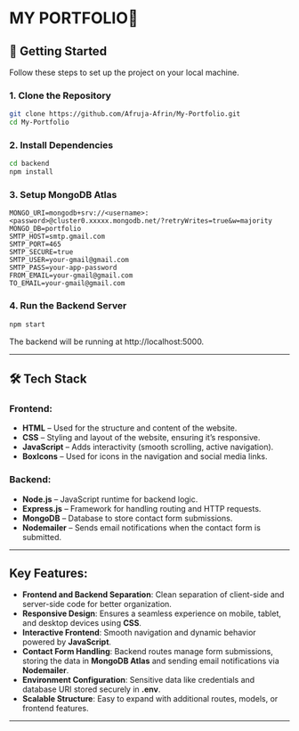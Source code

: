 

# MY PORTFOLIO🏫

## 🚀 Getting Started

Follow these steps to set up the project on your local machine.

### 1. Clone the Repository

```bash
git clone https://github.com/Afruja-Afrin/My-Portfolio.git
cd My-Portfolio
```

### 2. Install Dependencies

```bash
cd backend
npm install
```

### 3. Setup MongoDB Atlas

```
MONGO_URI=mongodb+srv://<username>:<password>@cluster0.xxxxx.mongodb.net/?retryWrites=true&w=majority
MONGO_DB=portfolio
SMTP_HOST=smtp.gmail.com
SMTP_PORT=465
SMTP_SECURE=true
SMTP_USER=your-gmail@gmail.com
SMTP_PASS=your-app-password
FROM_EMAIL=your-gmail@gmail.com
TO_EMAIL=your-gmail@gmail.com
```

### 4. Run the Backend Server

```bash
npm start
```

The backend will be running at http://localhost:5000.

---

## 🛠️ Tech Stack

### Frontend:
- **HTML** – Used for the structure and content of the website.
- **CSS** – Styling and layout of the website, ensuring it’s responsive.
- **JavaScript** – Adds interactivity (smooth scrolling, active navigation).
- **BoxIcons** – Used for icons in the navigation and social media links.

### Backend:
- **Node.js** – JavaScript runtime for backend logic.
- **Express.js** – Framework for handling routing and HTTP requests.
- **MongoDB** – Database to store contact form submissions.
- **Nodemailer** – Sends email notifications when the contact form is submitted.

---

## Key Features:
- **Frontend and Backend Separation**: Clean separation of client-side and server-side code for better organization.
- **Responsive Design**: Ensures a seamless experience on mobile, tablet, and desktop devices using **CSS**.
- **Interactive Frontend**: Smooth navigation and dynamic behavior powered by **JavaScript**.
- **Contact Form Handling**: Backend routes manage form submissions, storing the data in **MongoDB Atlas** and sending email notifications via **Nodemailer**.
- **Environment Configuration**: Sensitive data like credentials and database URI stored securely in **.env**.
- **Scalable Structure**: Easy to expand with additional routes, models, or frontend features.

---